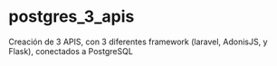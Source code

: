 # postgres_3_apis
Creación de 3 APIS, con 3 diferentes framework (laravel, AdonisJS, y Flask), conectados a PostgreSQL
